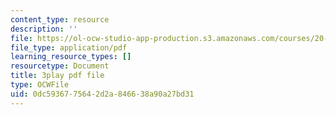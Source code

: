 ```yaml
---
content_type: resource
description: ''
file: https://ol-ocw-studio-app-production.s3.amazonaws.com/courses/20-219-becoming-the-next-bill-nye-writing-and-hosting-the-educational-show-january-iap-2015/0dc5936775642d2a846638a90a27bd31_PPhxbP8oSfc.pdf
file_type: application/pdf
learning_resource_types: []
resourcetype: Document
title: 3play pdf file
type: OCWFile
uid: 0dc59367-7564-2d2a-8466-38a90a27bd31
---
```

